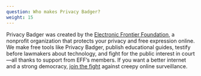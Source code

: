 ```yaml
---
question: Who makes Privacy Badger?
weight: 15
---
```


Privacy Badger was created by the [Electronic Frontier Foundation](https://www.eff.org), a nonprofit organization that protects your privacy and free expression online. We make free tools like Privacy Badger, publish educational guides, testify before lawmakers about technology, and fight for the public interest in court—all thanks to support from EFF’s members. If you want a better internet and a strong democracy, [join the fight](https://supporters.eff.org/donate/support-privacy-badger) against creepy online surveillance.
